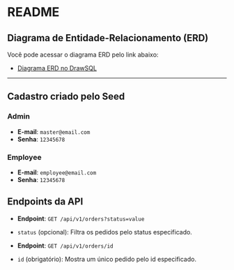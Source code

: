 # README

## Diagrama de Entidade-Relacionamento (ERD)

Você pode acessar o diagrama ERD pelo link abaixo:
- [Diagrama ERD no DrawSQL](https://drawsql.app/teams/just-me-110/diagrams/paleva)

---

## Cadastro criado pelo Seed

### Admin
- **E-mail**: `master@email.com`
- **Senha**: `12345678`

### Employee
- **E-mail**: `employee@email.com`
- **Senha**: `12345678`


## Endpoints da API

- **Endpoint**: `GET /api/v1/orders?status=value`
- `status` (opcional): Filtra os pedidos pelo status especificado.

- **Endpoint**: `GET /api/v1/orders/id`
- `id` (obrigatório): Mostra um único pedido pelo id especificado.
